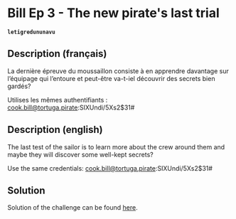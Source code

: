 # Bill Ep 3 - The new pirate's last trial

**`letigredununavu`** [](https://github.com/letigredununavu)

## Description (français)

La dernière épreuve du moussaillon consiste à en apprendre davantage sur l’équipage qui l’entoure et peut-être va-t-iel découvrir des secrets bien gardés?

Utilises les mêmes authentifiants : cook.bill@tortuga.pirate:SIXUndi/5Xs2$31#

## Description (english)

The last test of the sailor is to learn more about the crew around them and maybe they will discover some well-kept secrets?

Use the same credentials: cook.bill@tortuga.pirate:SIXUndi/5Xs2$31#

## Solution

Solution of the challenge can be found [here](solution/).
